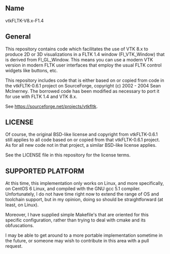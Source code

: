 Name
----
vtkFLTK-V8.x-F1.4


General
-------
This repository contains code which facilitates the use of VTK 8.x to produce
2D or 3D visualizations in a FLTK 1.4 window (Fl_VTK_Window) that is derived
from Fl_GL_Window. This means you can use a modern VTK version in modern FLTK
user interfaces that employ the usual FLTK control widgets like buttons, etc.

This repository includes code that is either based on or copied from code in
the vtkFLTK-0.6.1 project on SourceForge, copyright (c) 2002 - 2004 Sean
McInerney. The borrowed code has been modified as necessary to port it for use
with FLTK 1.4 and VTK 8.x.

See https://sourceforge.net/projects/vtkfltk.


LICENSE
-------
Of course, the original BSD-like license and copyright from vtkFLTK-0.6.1
still applies to all code based on or copied from that vtkFLTK-0.6.1 project.
As for all new code not in that project, a similar BSD-like license applies.

See the LICENSE file in this repository for the license terms.


SUPPORTED PLATFORM
------------------
At this time, this implementation only works on Linux, and more specifically,
on CentOS 6 Linux, and compiled with the GNU gcc 5.1 compiler. Unfortunately,
I do not have time right now to extend the range of OS and toolchain support,
but in my opinion, doing so should be straightforward (at least, on Linux).

Moreover, I have supplied simple Makefile's that are oriented for this
specific configuration, rather than trying to deal with cmake and its
obfuscations.

I may be able to get around to a more portable implementation sometime in the
future, or someone may wish to contribute in this area with a pull request.



